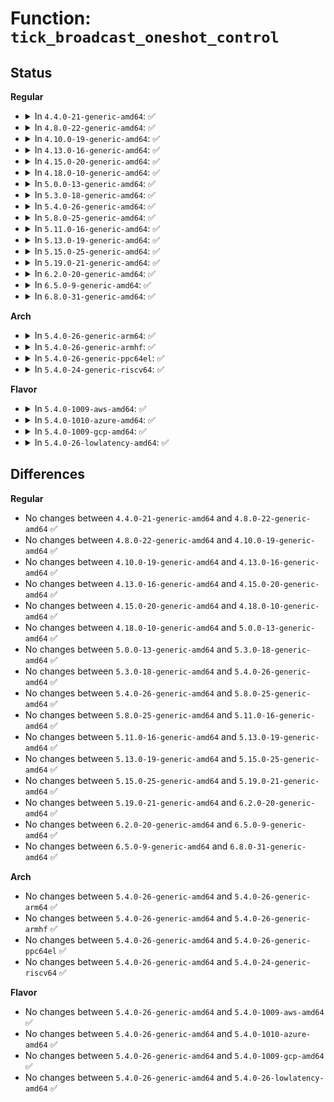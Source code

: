 # Function: <code>tick_broadcast_oneshot_control</code>

## Status
<b>Regular</b>
<ul>
<li>
<details>
<summary>In <code>4.4.0-21-generic-amd64</code>: ✅</summary>

```c
int tick_broadcast_oneshot_control(enum tick_broadcast_state state)
```

```json
{
  "name": "tick_broadcast_oneshot_control",
  "collision_type": "Unique Global",
  "inline_type": "No",
  "funcs": [
    {
      "addr": 18446744071579878704,
      "name": "tick_broadcast_oneshot_control",
      "external": true,
      "loc": "kernel/time/tick-common.c:354",
      "file": "kernel/time/tick-common.c",
      "inline": "seen, unknown",
      "caller_inline": [],
      "caller_func": [
        "arch/x86/kernel/process.c:amd_e400_idle",
        "arch/x86/kernel/process.c:amd_e400_idle",
        "drivers/idle/intel_idle.c:intel_idle",
        "drivers/idle/intel_idle.c:intel_idle",
        "drivers/acpi/processor_idle.c:acpi_idle_enter_bm",
        "drivers/acpi/processor_idle.c:acpi_idle_enter_bm",
        "drivers/acpi/processor_idle.c:acpi_idle_enter",
        "drivers/acpi/processor_idle.c:acpi_idle_enter",
        "drivers/cpuidle/cpuidle.c:cpuidle_enter_state",
        "drivers/cpuidle/cpuidle.c:cpuidle_enter_state"
      ]
    }
  ],
  "symbols": [
    {
      "addr": 18446744071579878704,
      "name": "tick_broadcast_oneshot_control",
      "section": ".text",
      "bind": "STB_GLOBAL",
      "size": 43
    }
  ]
}
```
</details>
</li>
<li>
<details>
<summary>In <code>4.8.0-22-generic-amd64</code>: ✅</summary>

```c
int tick_broadcast_oneshot_control(enum tick_broadcast_state state)
```

```json
{
  "name": "tick_broadcast_oneshot_control",
  "collision_type": "Unique Global",
  "inline_type": "No",
  "funcs": [
    {
      "addr": 18446744071579908208,
      "name": "tick_broadcast_oneshot_control",
      "external": true,
      "loc": "kernel/time/tick-common.c:354",
      "file": "kernel/time/tick-common.c",
      "inline": "seen, unknown",
      "caller_inline": [],
      "caller_func": [
        "arch/x86/kernel/process.c:amd_e400_idle",
        "arch/x86/kernel/process.c:amd_e400_idle",
        "drivers/idle/intel_idle.c:intel_idle",
        "drivers/idle/intel_idle.c:intel_idle",
        "drivers/acpi/processor_idle.c:acpi_idle_enter",
        "drivers/acpi/processor_idle.c:acpi_idle_enter",
        "drivers/acpi/processor_idle.c:acpi_idle_enter_bm",
        "drivers/acpi/processor_idle.c:acpi_idle_enter_bm",
        "drivers/cpuidle/cpuidle.c:cpuidle_enter_state",
        "drivers/cpuidle/cpuidle.c:cpuidle_enter_state"
      ]
    }
  ],
  "symbols": [
    {
      "addr": 18446744071579908208,
      "name": "tick_broadcast_oneshot_control",
      "section": ".text",
      "bind": "STB_GLOBAL",
      "size": 43
    }
  ]
}
```
</details>
</li>
<li>
<details>
<summary>In <code>4.10.0-19-generic-amd64</code>: ✅</summary>

```c
int tick_broadcast_oneshot_control(enum tick_broadcast_state state)
```

```json
{
  "name": "tick_broadcast_oneshot_control",
  "collision_type": "Unique Global",
  "inline_type": "No",
  "funcs": [
    {
      "addr": 18446744071579938656,
      "name": "tick_broadcast_oneshot_control",
      "external": true,
      "loc": "kernel/time/tick-common.c:354",
      "file": "kernel/time/tick-common.c",
      "inline": "seen, unknown",
      "caller_inline": [],
      "caller_func": [
        "drivers/idle/intel_idle.c:intel_idle",
        "drivers/idle/intel_idle.c:intel_idle",
        "drivers/acpi/processor_idle.c:acpi_idle_enter",
        "drivers/acpi/processor_idle.c:acpi_idle_enter",
        "drivers/acpi/processor_idle.c:acpi_idle_enter_bm",
        "drivers/acpi/processor_idle.c:acpi_idle_enter_bm",
        "drivers/cpuidle/cpuidle.c:cpuidle_enter_state",
        "drivers/cpuidle/cpuidle.c:cpuidle_enter_state"
      ]
    }
  ],
  "symbols": [
    {
      "addr": 18446744071579938656,
      "name": "tick_broadcast_oneshot_control",
      "section": ".text",
      "bind": "STB_GLOBAL",
      "size": 43
    }
  ]
}
```
</details>
</li>
<li>
<details>
<summary>In <code>4.13.0-16-generic-amd64</code>: ✅</summary>

```c
int tick_broadcast_oneshot_control(enum tick_broadcast_state state)
```

```json
{
  "name": "tick_broadcast_oneshot_control",
  "collision_type": "Unique Global",
  "inline_type": "No",
  "funcs": [
    {
      "addr": 18446744071579946592,
      "name": "tick_broadcast_oneshot_control",
      "external": true,
      "loc": "kernel/time/tick-common.c:354",
      "file": "kernel/time/tick-common.c",
      "inline": "seen, unknown",
      "caller_inline": [],
      "caller_func": [
        "drivers/idle/intel_idle.c:intel_idle",
        "drivers/idle/intel_idle.c:intel_idle",
        "drivers/acpi/processor_idle.c:acpi_idle_enter",
        "drivers/acpi/processor_idle.c:acpi_idle_enter",
        "drivers/acpi/processor_idle.c:acpi_idle_enter_bm",
        "drivers/acpi/processor_idle.c:acpi_idle_enter_bm",
        "drivers/cpuidle/cpuidle.c:cpuidle_enter_state",
        "drivers/cpuidle/cpuidle.c:cpuidle_enter_state"
      ]
    }
  ],
  "symbols": [
    {
      "addr": 18446744071579946592,
      "name": "tick_broadcast_oneshot_control",
      "section": ".text",
      "bind": "STB_GLOBAL",
      "size": 43
    }
  ]
}
```
</details>
</li>
<li>
<details>
<summary>In <code>4.15.0-20-generic-amd64</code>: ✅</summary>

```c
int tick_broadcast_oneshot_control(enum tick_broadcast_state state)
```

```json
{
  "name": "tick_broadcast_oneshot_control",
  "collision_type": "Unique Global",
  "inline_type": "No",
  "funcs": [
    {
      "addr": 18446744071579992048,
      "name": "tick_broadcast_oneshot_control",
      "external": true,
      "loc": "kernel/time/tick-common.c:354",
      "file": "kernel/time/tick-common.c",
      "inline": "seen, unknown",
      "caller_inline": [],
      "caller_func": [
        "drivers/idle/intel_idle.c:intel_idle",
        "drivers/idle/intel_idle.c:intel_idle",
        "drivers/acpi/processor_idle.c:acpi_idle_enter",
        "drivers/acpi/processor_idle.c:acpi_idle_enter",
        "drivers/acpi/processor_idle.c:acpi_idle_enter_bm",
        "drivers/acpi/processor_idle.c:acpi_idle_enter_bm",
        "drivers/cpuidle/cpuidle.c:cpuidle_enter_state",
        "drivers/cpuidle/cpuidle.c:cpuidle_enter_state"
      ]
    }
  ],
  "symbols": [
    {
      "addr": 18446744071579992048,
      "name": "tick_broadcast_oneshot_control",
      "section": ".text",
      "bind": "STB_GLOBAL",
      "size": 44
    }
  ]
}
```
</details>
</li>
<li>
<details>
<summary>In <code>4.18.0-10-generic-amd64</code>: ✅</summary>

```c
int tick_broadcast_oneshot_control(enum tick_broadcast_state state)
```

```json
{
  "name": "tick_broadcast_oneshot_control",
  "collision_type": "Unique Global",
  "inline_type": "No",
  "funcs": [
    {
      "addr": 18446744071580044352,
      "name": "tick_broadcast_oneshot_control",
      "external": true,
      "loc": "kernel/time/tick-common.c:354",
      "file": "kernel/time/tick-common.c",
      "inline": "seen, unknown",
      "caller_inline": [],
      "caller_func": [
        "drivers/idle/intel_idle.c:intel_idle",
        "drivers/idle/intel_idle.c:intel_idle",
        "drivers/acpi/processor_idle.c:acpi_idle_enter",
        "drivers/acpi/processor_idle.c:acpi_idle_enter",
        "drivers/acpi/processor_idle.c:acpi_idle_enter_bm",
        "drivers/acpi/processor_idle.c:acpi_idle_enter_bm",
        "drivers/cpuidle/cpuidle.c:cpuidle_enter_state",
        "drivers/cpuidle/cpuidle.c:cpuidle_enter_state"
      ]
    }
  ],
  "symbols": [
    {
      "addr": 18446744071580044352,
      "name": "tick_broadcast_oneshot_control",
      "section": ".text",
      "bind": "STB_GLOBAL",
      "size": 44
    }
  ]
}
```
</details>
</li>
<li>
<details>
<summary>In <code>5.0.0-13-generic-amd64</code>: ✅</summary>

```c
int tick_broadcast_oneshot_control(enum tick_broadcast_state state)
```

```json
{
  "name": "tick_broadcast_oneshot_control",
  "collision_type": "Unique Global",
  "inline_type": "No",
  "funcs": [
    {
      "addr": 18446744071580091200,
      "name": "tick_broadcast_oneshot_control",
      "external": true,
      "loc": "kernel/time/tick-common.c:350",
      "file": "kernel/time/tick-common.c",
      "inline": "seen, unknown",
      "caller_inline": [],
      "caller_func": [
        "drivers/idle/intel_idle.c:intel_idle",
        "drivers/idle/intel_idle.c:intel_idle",
        "drivers/acpi/processor_idle.c:acpi_idle_enter",
        "drivers/acpi/processor_idle.c:acpi_idle_enter",
        "drivers/acpi/processor_idle.c:acpi_idle_enter_bm",
        "drivers/acpi/processor_idle.c:acpi_idle_enter_bm",
        "drivers/cpuidle/cpuidle.c:cpuidle_enter_state",
        "drivers/cpuidle/cpuidle.c:cpuidle_enter_state"
      ]
    }
  ],
  "symbols": [
    {
      "addr": 18446744071580091200,
      "name": "tick_broadcast_oneshot_control",
      "section": ".text",
      "bind": "STB_GLOBAL",
      "size": 44
    }
  ]
}
```
</details>
</li>
<li>
<details>
<summary>In <code>5.3.0-18-generic-amd64</code>: ✅</summary>

```c
int tick_broadcast_oneshot_control(enum tick_broadcast_state state)
```

```json
{
  "name": "tick_broadcast_oneshot_control",
  "collision_type": "Unique Global",
  "inline_type": "No",
  "funcs": [
    {
      "addr": 18446744071580135024,
      "name": "tick_broadcast_oneshot_control",
      "external": true,
      "loc": "kernel/time/tick-common.c:392",
      "file": "kernel/time/tick-common.c",
      "inline": "seen, unknown",
      "caller_inline": [],
      "caller_func": [
        "drivers/idle/intel_idle.c:intel_idle",
        "drivers/idle/intel_idle.c:intel_idle",
        "drivers/acpi/processor_idle.c:acpi_idle_enter",
        "drivers/acpi/processor_idle.c:acpi_idle_enter",
        "drivers/acpi/processor_idle.c:acpi_idle_enter_bm",
        "drivers/acpi/processor_idle.c:acpi_idle_enter_bm",
        "drivers/cpuidle/cpuidle.c:cpuidle_enter_state",
        "drivers/cpuidle/cpuidle.c:cpuidle_enter_state"
      ]
    }
  ],
  "symbols": [
    {
      "addr": 18446744071580135024,
      "name": "tick_broadcast_oneshot_control",
      "section": ".text",
      "bind": "STB_GLOBAL",
      "size": 43
    }
  ]
}
```
</details>
</li>
<li>
<details>
<summary>In <code>5.4.0-26-generic-amd64</code>: ✅</summary>

```c
int tick_broadcast_oneshot_control(enum tick_broadcast_state state)
```

```json
{
  "name": "tick_broadcast_oneshot_control",
  "collision_type": "Unique Global",
  "inline_type": "No",
  "funcs": [
    {
      "addr": 18446744071580183200,
      "name": "tick_broadcast_oneshot_control",
      "external": true,
      "loc": "kernel/time/tick-common.c:392",
      "file": "kernel/time/tick-common.c",
      "inline": "seen, unknown",
      "caller_inline": [],
      "caller_func": [
        "drivers/idle/intel_idle.c:intel_idle",
        "drivers/idle/intel_idle.c:intel_idle",
        "drivers/acpi/processor_idle.c:acpi_idle_enter",
        "drivers/acpi/processor_idle.c:acpi_idle_enter",
        "drivers/acpi/processor_idle.c:acpi_idle_enter_bm",
        "drivers/acpi/processor_idle.c:acpi_idle_enter_bm",
        "drivers/cpuidle/cpuidle.c:cpuidle_enter_state",
        "drivers/cpuidle/cpuidle.c:cpuidle_enter_state"
      ]
    }
  ],
  "symbols": [
    {
      "addr": 18446744071580183200,
      "name": "tick_broadcast_oneshot_control",
      "section": ".text",
      "bind": "STB_GLOBAL",
      "size": 43
    }
  ]
}
```
</details>
</li>
<li>
<details>
<summary>In <code>5.8.0-25-generic-amd64</code>: ✅</summary>

```c
int tick_broadcast_oneshot_control(enum tick_broadcast_state state)
```

```json
{
  "name": "tick_broadcast_oneshot_control",
  "collision_type": "Unique Global",
  "inline_type": "No",
  "funcs": [
    {
      "addr": 18446744071580248416,
      "name": "tick_broadcast_oneshot_control",
      "external": true,
      "loc": "kernel/time/tick-common.c:395",
      "file": "kernel/time/tick-common.c",
      "inline": "seen, unknown",
      "caller_inline": [],
      "caller_func": [
        "drivers/idle/intel_idle.c:intel_idle",
        "drivers/idle/intel_idle.c:intel_idle",
        "drivers/acpi/processor_idle.c:acpi_idle_enter",
        "drivers/acpi/processor_idle.c:acpi_idle_enter",
        "drivers/acpi/processor_idle.c:acpi_idle_enter_bm",
        "drivers/acpi/processor_idle.c:acpi_idle_enter_bm",
        "drivers/cpuidle/cpuidle.c:cpuidle_enter_state",
        "drivers/cpuidle/cpuidle.c:cpuidle_enter_state"
      ]
    }
  ],
  "symbols": [
    {
      "addr": 18446744071580248416,
      "name": "tick_broadcast_oneshot_control",
      "section": ".text",
      "bind": "STB_GLOBAL",
      "size": 43
    }
  ]
}
```
</details>
</li>
<li>
<details>
<summary>In <code>5.11.0-16-generic-amd64</code>: ✅</summary>

```c
int tick_broadcast_oneshot_control(enum tick_broadcast_state state)
```

```json
{
  "name": "tick_broadcast_oneshot_control",
  "collision_type": "Unique Global",
  "inline_type": "No",
  "funcs": [
    {
      "addr": 18446744071580232320,
      "name": "tick_broadcast_oneshot_control",
      "external": true,
      "loc": "kernel/time/tick-common.c:395",
      "file": "kernel/time/tick-common.c",
      "inline": "seen, unknown",
      "caller_inline": [],
      "caller_func": [
        "drivers/cpuidle/cpuidle.c:cpuidle_enter_state",
        "drivers/cpuidle/cpuidle.c:cpuidle_enter_state"
      ]
    }
  ],
  "symbols": [
    {
      "addr": 18446744071580232320,
      "name": "tick_broadcast_oneshot_control",
      "section": ".text",
      "bind": "STB_GLOBAL",
      "size": 43
    }
  ]
}
```
</details>
</li>
<li>
<details>
<summary>In <code>5.13.0-19-generic-amd64</code>: ✅</summary>

```c
int tick_broadcast_oneshot_control(enum tick_broadcast_state state)
```

```json
{
  "name": "tick_broadcast_oneshot_control",
  "collision_type": "Unique Global",
  "inline_type": "No",
  "funcs": [
    {
      "addr": 18446744071580237504,
      "name": "tick_broadcast_oneshot_control",
      "external": true,
      "loc": "kernel/time/tick-common.c:390",
      "file": "kernel/time/tick-common.c",
      "inline": "seen, unknown",
      "caller_inline": [],
      "caller_func": [
        "drivers/cpuidle/cpuidle.c:cpuidle_enter_state",
        "drivers/cpuidle/cpuidle.c:cpuidle_enter_state"
      ]
    }
  ],
  "symbols": [
    {
      "addr": 18446744071580237504,
      "name": "tick_broadcast_oneshot_control",
      "section": ".text",
      "bind": "STB_GLOBAL",
      "size": 43
    }
  ]
}
```
</details>
</li>
<li>
<details>
<summary>In <code>5.15.0-25-generic-amd64</code>: ✅</summary>

```c
int tick_broadcast_oneshot_control(enum tick_broadcast_state state)
```

```json
{
  "name": "tick_broadcast_oneshot_control",
  "collision_type": "Unique Global",
  "inline_type": "No",
  "funcs": [
    {
      "addr": 18446744071580386736,
      "name": "tick_broadcast_oneshot_control",
      "external": true,
      "loc": "kernel/time/tick-common.c:390",
      "file": "kernel/time/tick-common.c",
      "inline": "seen, unknown",
      "caller_inline": [],
      "caller_func": [
        "drivers/cpuidle/cpuidle.c:cpuidle_enter_state",
        "drivers/cpuidle/cpuidle.c:cpuidle_enter_state"
      ]
    }
  ],
  "symbols": [
    {
      "addr": 18446744071580386736,
      "name": "tick_broadcast_oneshot_control",
      "section": ".text",
      "bind": "STB_GLOBAL",
      "size": 43
    }
  ]
}
```
</details>
</li>
<li>
<details>
<summary>In <code>5.19.0-21-generic-amd64</code>: ✅</summary>

```c
int tick_broadcast_oneshot_control(enum tick_broadcast_state state)
```

```json
{
  "name": "tick_broadcast_oneshot_control",
  "collision_type": "Unique Global",
  "inline_type": "No",
  "funcs": [
    {
      "addr": 18446744071580604304,
      "name": "tick_broadcast_oneshot_control",
      "external": true,
      "loc": "kernel/time/tick-common.c:390",
      "file": "kernel/time/tick-common.c",
      "inline": "seen, unknown",
      "caller_inline": [],
      "caller_func": [
        "drivers/cpuidle/cpuidle.c:cpuidle_enter_state",
        "drivers/cpuidle/cpuidle.c:cpuidle_enter_state"
      ]
    }
  ],
  "symbols": [
    {
      "addr": 18446744071580604304,
      "name": "tick_broadcast_oneshot_control",
      "section": ".text",
      "bind": "STB_GLOBAL",
      "size": 59
    }
  ]
}
```
</details>
</li>
<li>
<details>
<summary>In <code>6.2.0-20-generic-amd64</code>: ✅</summary>

```c
int tick_broadcast_oneshot_control(enum tick_broadcast_state state)
```

```json
{
  "name": "tick_broadcast_oneshot_control",
  "collision_type": "Unique Global",
  "inline_type": "No",
  "funcs": [
    {
      "addr": 18446744071580867920,
      "name": "tick_broadcast_oneshot_control",
      "external": true,
      "loc": "kernel/time/tick-common.c:390",
      "file": "kernel/time/tick-common.c",
      "inline": "seen, unknown",
      "caller_inline": [],
      "caller_func": [
        "drivers/cpuidle/cpuidle.c:cpuidle_enter_state",
        "drivers/cpuidle/cpuidle.c:cpuidle_enter_state"
      ]
    }
  ],
  "symbols": [
    {
      "addr": 18446744071580867920,
      "name": "tick_broadcast_oneshot_control",
      "section": ".text",
      "bind": "STB_GLOBAL",
      "size": 59
    }
  ]
}
```
</details>
</li>
<li>
<details>
<summary>In <code>6.5.0-9-generic-amd64</code>: ✅</summary>

```c
int tick_broadcast_oneshot_control(enum tick_broadcast_state state)
```

```json
{
  "name": "tick_broadcast_oneshot_control",
  "collision_type": "Unique Global",
  "inline_type": "No",
  "funcs": [
    {
      "addr": 18446744071580951680,
      "name": "tick_broadcast_oneshot_control",
      "external": true,
      "loc": "kernel/time/tick-common.c:389",
      "file": "kernel/time/tick-common.c",
      "inline": "seen, unknown",
      "caller_inline": [],
      "caller_func": [
        "drivers/cpuidle/cpuidle.c:cpuidle_enter_state",
        "drivers/cpuidle/cpuidle.c:cpuidle_enter_state"
      ]
    }
  ],
  "symbols": [
    {
      "addr": 18446744071580951680,
      "name": "tick_broadcast_oneshot_control",
      "section": ".text",
      "bind": "STB_GLOBAL",
      "size": 59
    }
  ]
}
```
</details>
</li>
<li>
<details>
<summary>In <code>6.8.0-31-generic-amd64</code>: ✅</summary>

```c
int tick_broadcast_oneshot_control(enum tick_broadcast_state state)
```

```json
{
  "name": "tick_broadcast_oneshot_control",
  "collision_type": "Unique Global",
  "inline_type": "No",
  "funcs": [
    {
      "addr": 18446744071581043056,
      "name": "tick_broadcast_oneshot_control",
      "external": true,
      "loc": "kernel/time/tick-common.c:389",
      "file": "kernel/time/tick-common.c",
      "inline": "seen, unknown",
      "caller_inline": [],
      "caller_func": [
        "drivers/cpuidle/cpuidle.c:cpuidle_enter_state",
        "drivers/cpuidle/cpuidle.c:cpuidle_enter_state"
      ]
    }
  ],
  "symbols": [
    {
      "addr": 18446744071581043056,
      "name": "tick_broadcast_oneshot_control",
      "section": ".text",
      "bind": "STB_GLOBAL",
      "size": 59
    }
  ]
}
```
</details>
</li>
</ul>
<b>Arch</b>
<ul>
<li>
<details>
<summary>In <code>5.4.0-26-generic-arm64</code>: ✅</summary>

```c
int tick_broadcast_oneshot_control(enum tick_broadcast_state state)
```

```json
{
  "name": "tick_broadcast_oneshot_control",
  "collision_type": "Unique Global",
  "inline_type": "No",
  "funcs": [
    {
      "addr": 18446603336491407320,
      "name": "tick_broadcast_oneshot_control",
      "external": true,
      "loc": "kernel/time/tick-common.c:392",
      "file": "kernel/time/tick-common.c",
      "inline": "seen, unknown",
      "caller_inline": [],
      "caller_func": [
        "drivers/cpuidle/cpuidle.c:cpuidle_enter_state",
        "drivers/cpuidle/cpuidle.c:cpuidle_enter_state"
      ]
    }
  ],
  "symbols": [
    {
      "addr": 18446603336491407320,
      "name": "tick_broadcast_oneshot_control",
      "section": ".text",
      "bind": "STB_GLOBAL",
      "size": 84
    }
  ]
}
```
</details>
</li>
<li>
<details>
<summary>In <code>5.4.0-26-generic-armhf</code>: ✅</summary>

```c
int tick_broadcast_oneshot_control(enum tick_broadcast_state state)
```

```json
{
  "name": "tick_broadcast_oneshot_control",
  "collision_type": "Unique Global",
  "inline_type": "No",
  "funcs": [
    {
      "addr": 3225403508,
      "name": "tick_broadcast_oneshot_control",
      "external": true,
      "loc": "kernel/time/tick-common.c:392",
      "file": "kernel/time/tick-common.c",
      "inline": "seen, unknown",
      "caller_inline": [],
      "caller_func": [
        "arch/arm/mach-omap2/cpuidle44xx.c:omap_enter_idle_coupled",
        "arch/arm/mach-omap2/cpuidle44xx.c:omap_enter_idle_coupled",
        "arch/arm/mach-omap2/cpuidle44xx.c:omap_enter_idle_coupled",
        "drivers/cpuidle/cpuidle.c:cpuidle_enter_state",
        "drivers/cpuidle/cpuidle.c:cpuidle_enter_state"
      ]
    }
  ],
  "symbols": [
    {
      "addr": 3225403508,
      "name": "tick_broadcast_oneshot_control",
      "section": ".text",
      "bind": "STB_GLOBAL",
      "size": 64
    }
  ]
}
```
</details>
</li>
<li>
<details>
<summary>In <code>5.4.0-26-generic-ppc64el</code>: ✅</summary>

```c
int tick_broadcast_oneshot_control(enum tick_broadcast_state state)
```

```json
{
  "name": "tick_broadcast_oneshot_control",
  "collision_type": "Unique Global",
  "inline_type": "No",
  "funcs": [
    {
      "addr": 13835058055284352544,
      "name": "tick_broadcast_oneshot_control",
      "external": true,
      "loc": "kernel/time/tick-common.c:392",
      "file": "kernel/time/tick-common.c",
      "inline": "seen, unknown",
      "caller_inline": [],
      "caller_func": [
        "drivers/cpuidle/cpuidle.c:cpuidle_enter_state",
        "drivers/cpuidle/cpuidle.c:cpuidle_enter_state"
      ]
    }
  ],
  "symbols": [
    {
      "addr": 13835058055284352544,
      "name": "tick_broadcast_oneshot_control",
      "section": ".text",
      "bind": "STB_GLOBAL",
      "size": 100
    }
  ]
}
```
</details>
</li>
<li>
<details>
<summary>In <code>5.4.0-24-generic-riscv64</code>: ✅</summary>

```c
int tick_broadcast_oneshot_control(enum tick_broadcast_state state)
```

```json
{
  "name": "tick_broadcast_oneshot_control",
  "collision_type": "Unique Global",
  "inline_type": "No",
  "funcs": [
    {
      "addr": 18446743936271884074,
      "name": "tick_broadcast_oneshot_control",
      "external": true,
      "loc": "kernel/time/tick-common.c:392",
      "file": "kernel/time/tick-common.c",
      "inline": "seen, unknown",
      "caller_inline": [],
      "caller_func": []
    }
  ],
  "symbols": [
    {
      "addr": 18446743936271884074,
      "name": "tick_broadcast_oneshot_control",
      "section": ".text",
      "bind": "STB_GLOBAL",
      "size": 70
    }
  ]
}
```
</details>
</li>
</ul>
<b>Flavor</b>
<ul>
<li>
<details>
<summary>In <code>5.4.0-1009-aws-amd64</code>: ✅</summary>

```c
int tick_broadcast_oneshot_control(enum tick_broadcast_state state)
```

```json
{
  "name": "tick_broadcast_oneshot_control",
  "collision_type": "Unique Global",
  "inline_type": "No",
  "funcs": [
    {
      "addr": 18446744071580152160,
      "name": "tick_broadcast_oneshot_control",
      "external": true,
      "loc": "kernel/time/tick-common.c:392",
      "file": "kernel/time/tick-common.c",
      "inline": "seen, unknown",
      "caller_inline": [],
      "caller_func": [
        "drivers/idle/intel_idle.c:intel_idle",
        "drivers/idle/intel_idle.c:intel_idle",
        "drivers/acpi/processor_idle.c:acpi_idle_enter",
        "drivers/acpi/processor_idle.c:acpi_idle_enter",
        "drivers/acpi/processor_idle.c:acpi_idle_enter_bm",
        "drivers/acpi/processor_idle.c:acpi_idle_enter_bm",
        "drivers/cpuidle/cpuidle.c:cpuidle_enter_state",
        "drivers/cpuidle/cpuidle.c:cpuidle_enter_state"
      ]
    }
  ],
  "symbols": [
    {
      "addr": 18446744071580152160,
      "name": "tick_broadcast_oneshot_control",
      "section": ".text",
      "bind": "STB_GLOBAL",
      "size": 43
    }
  ]
}
```
</details>
</li>
<li>
<details>
<summary>In <code>5.4.0-1010-azure-amd64</code>: ✅</summary>

```c
int tick_broadcast_oneshot_control(enum tick_broadcast_state state)
```

```json
{
  "name": "tick_broadcast_oneshot_control",
  "collision_type": "Unique Global",
  "inline_type": "No",
  "funcs": [
    {
      "addr": 18446744071580097920,
      "name": "tick_broadcast_oneshot_control",
      "external": true,
      "loc": "kernel/time/tick-common.c:392",
      "file": "kernel/time/tick-common.c",
      "inline": "seen, unknown",
      "caller_inline": [],
      "caller_func": [
        "drivers/idle/intel_idle.c:intel_idle",
        "drivers/idle/intel_idle.c:intel_idle",
        "drivers/acpi/processor_idle.c:acpi_idle_enter",
        "drivers/acpi/processor_idle.c:acpi_idle_enter",
        "drivers/acpi/processor_idle.c:acpi_idle_enter_bm",
        "drivers/acpi/processor_idle.c:acpi_idle_enter_bm",
        "drivers/cpuidle/cpuidle.c:cpuidle_enter_state",
        "drivers/cpuidle/cpuidle.c:cpuidle_enter_state"
      ]
    }
  ],
  "symbols": [
    {
      "addr": 18446744071580097920,
      "name": "tick_broadcast_oneshot_control",
      "section": ".text",
      "bind": "STB_GLOBAL",
      "size": 43
    }
  ]
}
```
</details>
</li>
<li>
<details>
<summary>In <code>5.4.0-1009-gcp-amd64</code>: ✅</summary>

```c
int tick_broadcast_oneshot_control(enum tick_broadcast_state state)
```

```json
{
  "name": "tick_broadcast_oneshot_control",
  "collision_type": "Unique Global",
  "inline_type": "No",
  "funcs": [
    {
      "addr": 18446744071580143472,
      "name": "tick_broadcast_oneshot_control",
      "external": true,
      "loc": "kernel/time/tick-common.c:392",
      "file": "kernel/time/tick-common.c",
      "inline": "seen, unknown",
      "caller_inline": [],
      "caller_func": [
        "drivers/idle/intel_idle.c:intel_idle",
        "drivers/idle/intel_idle.c:intel_idle",
        "drivers/acpi/processor_idle.c:acpi_idle_enter",
        "drivers/acpi/processor_idle.c:acpi_idle_enter",
        "drivers/acpi/processor_idle.c:acpi_idle_enter_bm",
        "drivers/acpi/processor_idle.c:acpi_idle_enter_bm",
        "drivers/cpuidle/cpuidle.c:cpuidle_enter_state",
        "drivers/cpuidle/cpuidle.c:cpuidle_enter_state"
      ]
    }
  ],
  "symbols": [
    {
      "addr": 18446744071580143472,
      "name": "tick_broadcast_oneshot_control",
      "section": ".text",
      "bind": "STB_GLOBAL",
      "size": 43
    }
  ]
}
```
</details>
</li>
<li>
<details>
<summary>In <code>5.4.0-26-lowlatency-amd64</code>: ✅</summary>

```c
int tick_broadcast_oneshot_control(enum tick_broadcast_state state)
```

```json
{
  "name": "tick_broadcast_oneshot_control",
  "collision_type": "Unique Global",
  "inline_type": "No",
  "funcs": [
    {
      "addr": 18446744071580195424,
      "name": "tick_broadcast_oneshot_control",
      "external": true,
      "loc": "kernel/time/tick-common.c:392",
      "file": "kernel/time/tick-common.c",
      "inline": "seen, unknown",
      "caller_inline": [],
      "caller_func": [
        "drivers/idle/intel_idle.c:intel_idle",
        "drivers/idle/intel_idle.c:intel_idle",
        "drivers/acpi/processor_idle.c:acpi_idle_enter",
        "drivers/acpi/processor_idle.c:acpi_idle_enter",
        "drivers/acpi/processor_idle.c:acpi_idle_enter_bm",
        "drivers/acpi/processor_idle.c:acpi_idle_enter_bm",
        "drivers/cpuidle/cpuidle.c:cpuidle_enter_state",
        "drivers/cpuidle/cpuidle.c:cpuidle_enter_state"
      ]
    }
  ],
  "symbols": [
    {
      "addr": 18446744071580195424,
      "name": "tick_broadcast_oneshot_control",
      "section": ".text",
      "bind": "STB_GLOBAL",
      "size": 43
    }
  ]
}
```
</details>
</li>
</ul>

## Differences
<b>Regular</b>
<ul>
<li>
No changes between <code>4.4.0-21-generic-amd64</code> and <code>4.8.0-22-generic-amd64</code> ✅
</li>
<li>
No changes between <code>4.8.0-22-generic-amd64</code> and <code>4.10.0-19-generic-amd64</code> ✅
</li>
<li>
No changes between <code>4.10.0-19-generic-amd64</code> and <code>4.13.0-16-generic-amd64</code> ✅
</li>
<li>
No changes between <code>4.13.0-16-generic-amd64</code> and <code>4.15.0-20-generic-amd64</code> ✅
</li>
<li>
No changes between <code>4.15.0-20-generic-amd64</code> and <code>4.18.0-10-generic-amd64</code> ✅
</li>
<li>
No changes between <code>4.18.0-10-generic-amd64</code> and <code>5.0.0-13-generic-amd64</code> ✅
</li>
<li>
No changes between <code>5.0.0-13-generic-amd64</code> and <code>5.3.0-18-generic-amd64</code> ✅
</li>
<li>
No changes between <code>5.3.0-18-generic-amd64</code> and <code>5.4.0-26-generic-amd64</code> ✅
</li>
<li>
No changes between <code>5.4.0-26-generic-amd64</code> and <code>5.8.0-25-generic-amd64</code> ✅
</li>
<li>
No changes between <code>5.8.0-25-generic-amd64</code> and <code>5.11.0-16-generic-amd64</code> ✅
</li>
<li>
No changes between <code>5.11.0-16-generic-amd64</code> and <code>5.13.0-19-generic-amd64</code> ✅
</li>
<li>
No changes between <code>5.13.0-19-generic-amd64</code> and <code>5.15.0-25-generic-amd64</code> ✅
</li>
<li>
No changes between <code>5.15.0-25-generic-amd64</code> and <code>5.19.0-21-generic-amd64</code> ✅
</li>
<li>
No changes between <code>5.19.0-21-generic-amd64</code> and <code>6.2.0-20-generic-amd64</code> ✅
</li>
<li>
No changes between <code>6.2.0-20-generic-amd64</code> and <code>6.5.0-9-generic-amd64</code> ✅
</li>
<li>
No changes between <code>6.5.0-9-generic-amd64</code> and <code>6.8.0-31-generic-amd64</code> ✅
</li>
</ul>
<b>Arch</b>
<ul>
<li>
No changes between <code>5.4.0-26-generic-amd64</code> and <code>5.4.0-26-generic-arm64</code> ✅
</li>
<li>
No changes between <code>5.4.0-26-generic-amd64</code> and <code>5.4.0-26-generic-armhf</code> ✅
</li>
<li>
No changes between <code>5.4.0-26-generic-amd64</code> and <code>5.4.0-26-generic-ppc64el</code> ✅
</li>
<li>
No changes between <code>5.4.0-26-generic-amd64</code> and <code>5.4.0-24-generic-riscv64</code> ✅
</li>
</ul>
<b>Flavor</b>
<ul>
<li>
No changes between <code>5.4.0-26-generic-amd64</code> and <code>5.4.0-1009-aws-amd64</code> ✅
</li>
<li>
No changes between <code>5.4.0-26-generic-amd64</code> and <code>5.4.0-1010-azure-amd64</code> ✅
</li>
<li>
No changes between <code>5.4.0-26-generic-amd64</code> and <code>5.4.0-1009-gcp-amd64</code> ✅
</li>
<li>
No changes between <code>5.4.0-26-generic-amd64</code> and <code>5.4.0-26-lowlatency-amd64</code> ✅
</li>
</ul>

